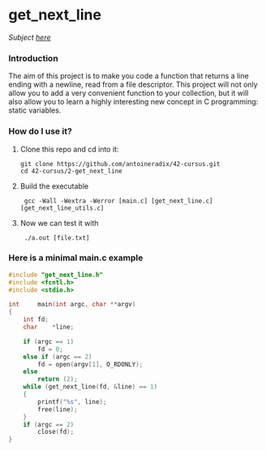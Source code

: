 # get_next_line
_Subject [here](../subjects/get_next_line.subject.pdf)_

### Introduction
The aim of this project is to make you code a function that returns a line
ending with a newline, read from a file descriptor.
This project will not only allow you to add a very convenient function to your collection,
but it will also allow you to learn a highly interesting new concept in C programming:
static variables.

### How do I use it?
1. Clone this repo and cd into it:
    
       git clone https://github.com/antoineradix/42-cursus.git
       cd 42-cursus/2-get_next_line

2. Build the executable

        gcc -Wall -Wextra -Werror [main.c] [get_next_line.c] [get_next_line_utils.c]

3. Now we can test it with
     
        ./a.out [file.txt]

### Here is a minimal main.c example

```C
#include "get_next_line.h"
#include <fcntl.h>
#include <stdio.h>

int		main(int argc, char **argv)
{
	int	fd;
	char	*line;

	if (argc == 1)
		fd = 0;
	else if (argc == 2)
		fd = open(argv[1], O_RDONLY);
	else
		return (2);
	while (get_next_line(fd, &line) == 1)
	{
		printf("%s", line);
		free(line);
	}
	if (argc == 2)
		close(fd);
}
```
